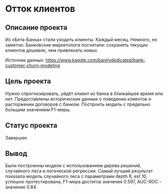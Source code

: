 # Отток клиентов
## Описание проекта

Из «Бета-Банка» стали уходить клиенты. Каждый месяц. Немного, но заметно. Банковские маркетологи посчитали: сохранять текущих клиентов дешевле, чем привлекать новых.

Источник данных: https://www.kaggle.com/barelydedicated/bank-customer-churn-modeling

## Цель проекта

Нужно спрогнозировать, уйдёт клиент из банка в ближайшее время или нет. Предоставлены исторические данные о поведении клиентов и расторжении договоров с банком.
Построить модель с предельно большим значением F1-меры. 

## Статус проекта
Завершен

## Вывод
Были построенны модели с использованием дерева решений, случайного леса и логической регрессии.
Самый лучший результат показала модель случайного леса с параметрами depth 8, est 10, успешно протестирована, F1-мера достигла значения 0.597, AUC-ROC - значение 0.84.
